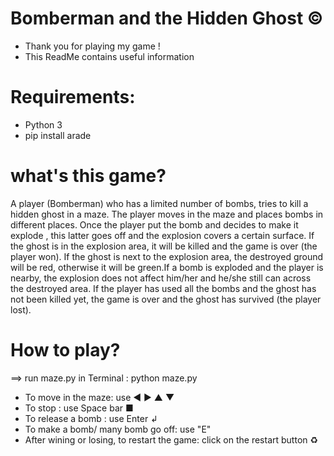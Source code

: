 # Bomberman and the Hidden Ghost ©
* Thank you for playing my game !
* This ReadMe contains useful information
# Requirements: 
- Python 3
- pip install arade 
# what's this game?
A player (Bomberman) who has a limited number of bombs, tries to kill a hidden ghost in a maze. The player moves in the maze and places bombs in different places. Once the player put the bomb and decides to make it explode , this latter goes off and the explosion covers a certain surface. If the ghost is in the explosion area, it will be killed and the game is over (the player won). If the ghost is next to the explosion area, the destroyed ground will be red, otherwise it will be green.If a bomb is exploded and the player is nearby, the explosion does not affect him/her and he/she still can across the destroyed area.
If the player has used all the bombs and the ghost has not been killed yet, the game is over and the ghost has survived (the player lost).
# How to play? 
==> run maze.py in Terminal :  python  maze.py 
* To move in the maze: use ◄ ► ▲ ▼
* To stop : use Space bar ■ 
* To release a bomb : use Enter  ↲
* To make a bomb/ many bomb go off: use "E" 
* After wining or losing, to restart the game: click on the restart button ♻
